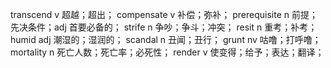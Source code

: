 transcend v 超越；超出；
compensate v 补偿；弥补；
prerequisite n 前提；先决条件；adj 首要必备的；
strife n 争吵；争斗；冲突；
resit n 重考；补考；
humid adj 潮湿的；湿润的；
scandal n 丑闻；丑行；
grunt nv 咕噜；打呼噜；
mortality n 死亡人数；死亡率；必死性；
render v 使变得；给予；表达；翻译；
